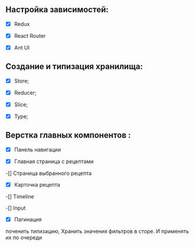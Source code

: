 ## Настройка зависимостей:

- [x] Redux

- [x] React Router

- [x] Ant UI

## Создание и типизация хранилища:

- [x] Store;

- [x] Reducer;

- [x] Slice;

- [x] Type;

## Верстка главных компонентов :

-[x] Панель навигации

-[x] Главная страница с рецептами

-[] Страница выбранного рецепта

-[x] Карточка рецепта

-[] Timeline

-[] Input

-[x] Пагинация

поченить типизацию, Хранить значения фильтров в сторе. И применять их по очереди
